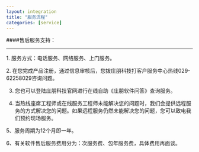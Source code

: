 ```yaml
---
layout: integration
title: "服务流程"
categories: [service]
---
```

####售后服务支持：
<hr/>
1. 服务方式：电话服务、网络服务、上门服务。
<p>
2. 在您完成产品注册，通过信息审核后，您拨庄朋科技打客户服务中心热线029-62258029咨询问题。
<p>

3. 您也可以登陆庄朋科技官网进行在线自助《庄朋软件问答》查询服务。
<p>

4. 当热线座席工程师或在线服务工程师未能解决您的问题时，我们会提供远程服务的方式解决您的问题。如果远程服务仍然未能解决您的问题，您可以致电我们预约现场服务。
<p>
5、服务周期为12个月即一年。
<p>
6、有关软件售后服务费用分为：次服务费、包年服务费，具体费用再面谈。
<p>